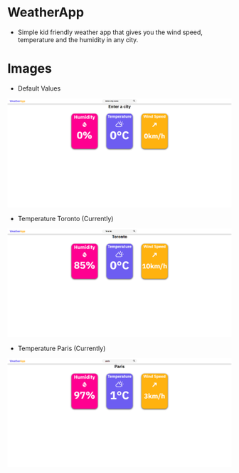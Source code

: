# WeatherApp
* Simple kid friendly weather app that gives you the wind speed, temperature and the humidity in any city.
# Images
* Default Values
<img width="960" alt="image" src="https://github.com/R2RyAn/WeatherApp/blob/master/imgs/Default%20values.png">

* Temperature Toronto (Currently)
<img width="960" alt="image" src="https://github.com/R2RyAn/WeatherApp/blob/master/imgs/Temerature%20Tornot.png">

* Temperature Paris (Currently)
<img width="960" alt="image" src="https://github.com/R2RyAn/WeatherApp/blob/master/imgs/tempparis.png">
